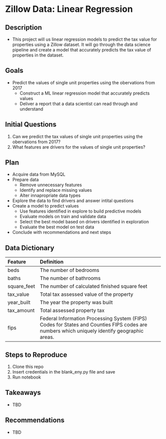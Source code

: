 # Zillow Data: Linear Regression

## Description
- This project will us linear regression models to predict the tax value for properties using a Zillow dataset. It will go through the data science pipeline and create a model that accurately predicts the tax value of properties in the dataset.

## Goals
- Predict the values of single unit properties using the obervations from 2017
  - Construct a ML linear regression model that accurately predicts values
  - Deliver a report that a data scientist can read through and understand 

## Initial Questions
1. Can we predict the tax values of single unit properties using the obervations from 2017?
2. What features are drivers for the values of single unit properties?

## Plan
- Acquire data from MySQL
- Prepare data
  - Remove unnecessary features
  - Identify and replace missing values
  - Alter innapropriate data types
- Explore the data to find drivers and answer intital questions
- Create a model to predict values
  - Use features identified in explore to build predictive models
  - Evaluate models on train and validate data
  - Select the best model based on drivers identified in exploration
  - Evaluate the best model on test data
- Conclude with recommendations and next steps

## Data Dictionary
| Feature | Definition | 
|:--------|:-----------|
| beds | The number of bedrooms |
| baths | The number of bathrooms |
| square_feet | The number of calculated finished square feet |
| tax_value | Total tax assessed value of the property |
| year_built | The year the property was built |
| tax_amount | Total assessed property tax |
| fips | Federal Information Processing System (FIPS) Codes for States and Counties FIPS codes are numbers which uniquely identify geographic areas. |

## Steps to Reproduce
1. Clone this repo
2. Insert credentials in the blank_eny.py file and save
3. Run notebook

## Takeaways
- TBD

## Recommendations
- TBD

